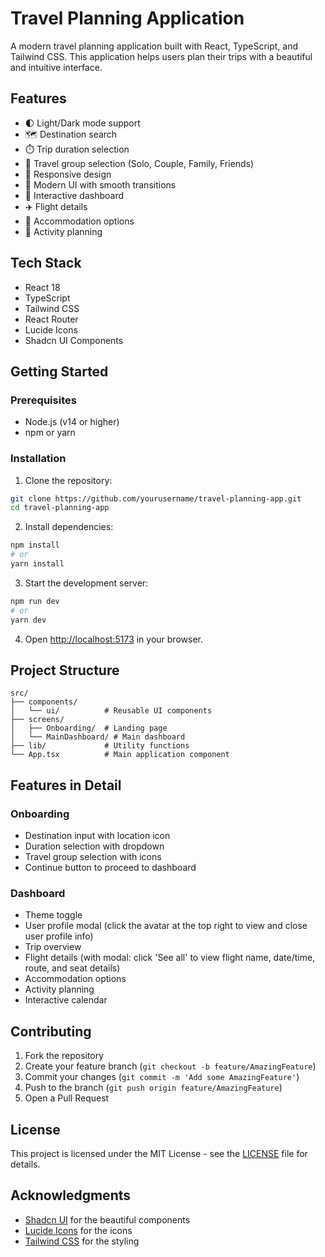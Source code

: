 # Travel Planning Application

A modern travel planning application built with React, TypeScript, and Tailwind CSS. This application helps users plan their trips with a beautiful and intuitive interface.

## Features

- 🌓 Light/Dark mode support
- 🗺️ Destination search
- ⏱️ Trip duration selection
- 👥 Travel group selection (Solo, Couple, Family, Friends)
- 📱 Responsive design
- 🎨 Modern UI with smooth transitions
- 🧭 Interactive dashboard
- ✈️ Flight details
- 🏨 Accommodation options
- 🎯 Activity planning

## Tech Stack

- React 18
- TypeScript
- Tailwind CSS
- React Router
- Lucide Icons
- Shadcn UI Components

## Getting Started

### Prerequisites

- Node.js (v14 or higher)
- npm or yarn

### Installation

1. Clone the repository:
```bash
git clone https://github.com/yourusername/travel-planning-app.git
cd travel-planning-app
```

2. Install dependencies:
```bash
npm install
# or
yarn install
```

3. Start the development server:
```bash
npm run dev
# or
yarn dev
```

4. Open [http://localhost:5173](http://localhost:5173) in your browser.

## Project Structure

```
src/
├── components/
│   └── ui/          # Reusable UI components
├── screens/
│   ├── Onboarding/  # Landing page
│   └── MainDashboard/ # Main dashboard
├── lib/             # Utility functions
└── App.tsx          # Main application component
```

## Features in Detail

### Onboarding
- Destination input with location icon
- Duration selection with dropdown
- Travel group selection with icons
- Continue button to proceed to dashboard

### Dashboard
- Theme toggle
- User profile modal (click the avatar at the top right to view and close user profile info)
- Trip overview
- Flight details (with modal: click 'See all' to view flight name, date/time, route, and seat details)
- Accommodation options
- Activity planning
- Interactive calendar

## Contributing

1. Fork the repository
2. Create your feature branch (`git checkout -b feature/AmazingFeature`)
3. Commit your changes (`git commit -m 'Add some AmazingFeature'`)
4. Push to the branch (`git push origin feature/AmazingFeature`)
5. Open a Pull Request

## License

This project is licensed under the MIT License - see the [LICENSE](LICENSE) file for details.

## Acknowledgments

- [Shadcn UI](https://ui.shadcn.com/) for the beautiful components
- [Lucide Icons](https://lucide.dev/) for the icons
- [Tailwind CSS](https://tailwindcss.com/) for the styling
